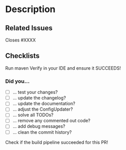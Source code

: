 # Description
<!-- Your description here. -->

## Related Issues
<!-- Issue number if existing. -->
Closes #XXXX

## Checklists
Run maven Verify in your IDE and ensure it SUCCEEDS!

### Did you...
<!-- Check these things before posting the pull request: -->
- [ ]  ... test your changes?
- [ ]  ... update the changelog?
- [ ]  ... update the documentation?
- [ ]  ... adjust the ConfigUpdater?
- [ ]  ... solve all TODOs?
- [ ]  ... remove any commented out code?
- [ ]  ... add debug messages?
- [ ]  ... clean the commit history?

Check if the build pipeline succeeded for this PR!
